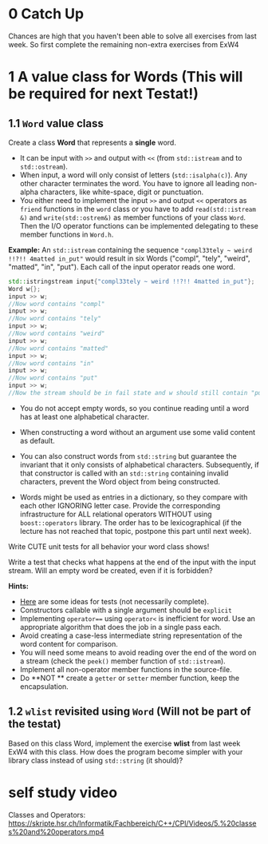 # 0 Catch Up
Chances are high that you haven't been able to solve all exercises from last week. So first complete the remaining non-extra exercises from ExW4


# 1  A value class for Words (This will be required for next Testat!)

## 1.1 `Word` value class

Create a class **Word** that represents a **single** word. 

*  It can be input with `>>` and output with `<<` (from `std::istream` and to `std::ostream`). 
*  When input, a word will only consist of letters (`std::isalpha(c)`). Any other character terminates the word. You have to ignore all leading non-alpha characters, like white-space, digit or punctuation. 
*  You either need to implement the input `>>` and output `<<` operators as `friend` functions in the `word` class or you have to add `read(std::istream &)` and `write(std::ostrem&)` as member functions of your class `Word`. Then the I/O operator functions can be implemented delegating to these member functions in `Word.h`.

**Example:** 
An `std::istream` containing the sequence `"compl33tely ~ weird !!?!! 4matted in_put"` would result in six Words ("compl", "tely", "weird", "matted", "in", "put"). Each call of the input operator reads one word.
```cpp
std::istringstream input{"compl33tely ~ weird !!?!! 4matted in_put"};
Word w{};
input >> w;
//Now word contains "compl"
input >> w;
//Now word contains "tely"
input >> w;
//Now word contains "weird"
input >> w;
//Now word contains "matted"
input >> w;
//Now word contains "in"
input >> w;
//Now word contains "put"
input >> w;
//Now the stream should be in fail state and w should still contain "put"
```

*  You do not accept empty words, so you continue reading until a word has at least one alphabetical character.
  *  When constructing a word without an argument use some valid content as default.

*  You can also construct words from `std::string` but guarantee the invariant that it only consists of alphabetical characters. Subsequently, if that constructor is called with an `std::string` containing invalid characters, prevent the Word object from being constructed.

*  Words might be used as entries in a dictionary, so they compare with each other IGNORING letter case. Provide the corresponding infrastructure for ALL relational operators WITHOUT using `boost::operators` library. The order has to be lexicographical (if the lecture has not reached that topic, postpone this part until next week).

Write CUTE unit tests for all behavior your word class shows!

Write a test that checks what happens at the end of the input with the input stream. Will an empty word be created, even if it is forbidden?

**Hints:** 

*   [Here](https://gitlab.ost.ch/cxx/cpl/blob/master/week05/exercise_templates/README.md) are some ideas for tests (not necessarily complete).
*  Constructors callable with a single argument should be `explicit`
*  Implementing `operator==` using `operator<` is inefficient for word. Use an appropriate algorithm that does the job in a single pass each.
*  Avoid creating a case-less intermediate string representation of the word content for comparison.
*  You will need some means to avoid reading over the end of the word on a stream (check the `peek()` member function of `std::istream`).
*  Implement all non-operator member functions in the source-file.
*  Do **NOT ** create a `getter` or `setter` member function, keep the encapsulation.


## 1.2 `wlist` revisited using `Word` (Will not be part of the testat)

Based on this class Word, implement the exercise **wlist** from last week ExW4 with this class. How does the program become simpler with your library class instead of using `std::string` (it should)?


# self study video

Classes and Operators: https://skripte.hsr.ch/Informatik/Fachbereich/C++/CPl/Videos/5.%20classes%20and%20operators.mp4


